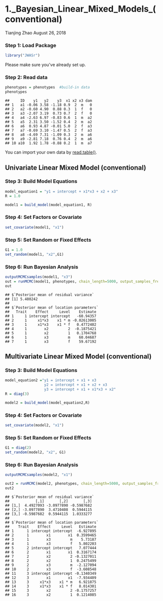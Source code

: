 1.\_Bayesian\_Linear\_Mixed\_Models\_(conventional)
================
Tianjing Zhao
August 26, 2018

### Step 1: Load Package

``` r
library("JWASr")
```
Please make sure you've already set up.


### Step 2: Read data

``` r
phenotypes = phenotypes  #build-in data
phenotypes
```

    ##     ID    y1   y2    y3  x1 x2 x3 dam
    ## 1   a1 -0.06 3.58 -1.18 0.9  2  m   0
    ## 2   a2 -0.60 4.90  0.88 0.3  1  f   0
    ## 3   a3 -2.07 3.19  0.73 0.7  2  f   0
    ## 4   a4 -2.63 6.97 -0.83 0.6  1  m  a2
    ## 5   a5  2.31 3.50 -1.52 0.4  2  m  a2
    ## 6   a6  0.93 4.87 -0.01 5.0  2  f  a3
    ## 7   a7 -0.69 3.10 -1.47 0.5  2  f  a3
    ## 8   a8 -4.69 7.31 -1.09 0.3  2  m  a6
    ## 9   a9 -2.81 7.18  0.76 0.4  2  m  a6
    ## 10 a10  1.92 1.78 -0.88 0.2  1  m  a7
You can import your own data by [read.table()](https://www.rdocumentation.org/packages/utils/versions/3.5.1/topics/read.table).

Univariate Linear Mixed Model (conventional)
----

### Step 3: Build Model Equations

``` r
model_equation1 = "y1 = intercept + x1*x3 + x2 + x3"
R = 1.0

model1 = build_model(model_equation1, R)
```

### Step 4: Set Factors or Covariate

``` r
set_covariate(model1, "x1")
```

### Step 5: Set Random or Fixed Effects

``` r
G1 = 1.0
set_random(model1, "x2",G1)
```

### Step 6: Run Bayesian Analysis

``` r
outputMCMCsamples(model1, "x3")
out = runMCMC(model1, phenotypes, chain_length=5000, output_samples_frequency=100)
out
```

    ## $`Posterior mean of residual variance`
    ## [1] 5.480242
    ##
    ## $`Posterior mean of location parameters`
    ##   Trait    Effect     Level    Estimate
    ## 1     1 intercept intercept   -60.94357
    ## 2     1     x1*x3    x1 * m -0.02613005
    ## 3     1     x1*x3    x1 * f   0.4772402
    ## 4     1        x2         2  -0.1875421
    ## 5     1        x2         1   0.1704768
    ## 6     1        x3         m    60.04687
    ## 7     1        x3         f    59.67192
  
Multivariate Linear Mixed Model (conventional)
---
### Step 3: Build Model Equations
``` r
model_equation2 ="y1 = intercept + x1 + x3
                  y2 = intercept + x1 + x2 + x3
                  y3 = intercept + x1 + x1*x3 + x2"
R = diag(3)

model2 = build_model(model_equation2,R)
```


### Step 4: Set Factors or Covariate

``` r
set_covariate(model2, "x1")
```


### Step 5: Set Random or Fixed Effects

``` r
G1 = diag(2)
set_random(model2, "x2", G1)
```


### Step 6: Run Bayesian Analysis

``` r
outputMCMCsamples(model2, "x1")
```


``` r
out2 = runMCMC(model2, phenotypes, chain_length=5000, output_samples_frequency=100)
out2
```

    ## $`Posterior mean of residual variance`
    ##            [,1]       [,2]       [,3]
    ## [1,]  4.4927093 -3.0977890 -0.5987682
    ## [2,] -3.0977890  3.4710408  0.5944115
    ## [3,] -0.5987682  0.5944115  1.0333277
    ## 
    ## $`Posterior mean of location parameters`
    ##    Trait    Effect     Level   Estimate
    ## 1      1 intercept intercept  -6.927895
    ## 2      1        x1        x1  0.3599465
    ## 3      1        x3         m    5.73187
    ## 4      1        x3         f   5.802203
    ## 5      2 intercept intercept   7.077444
    ## 6      2        x1        x1  0.3167174
    ## 7      2        x2         2 -0.1327011
    ## 8      2        x2         1  0.2475499
    ## 9      2        x3         m  -2.127094
    ## 10     2        x3         f  -3.608548
    ## 11     3 intercept intercept -0.1340349
    ## 12     3        x1        x1  -7.934409
    ## 13     3     x1*x3    x1 * m   6.921875
    ## 14     3     x1*x3    x1 * f   8.014301
    ## 15     3        x2         2 -0.1757257
    ## 16     3        x2         1  0.1214085





